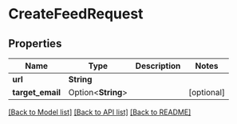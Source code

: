 # CreateFeedRequest

## Properties

Name | Type | Description | Notes
------------ | ------------- | ------------- | -------------
**url** | **String** |  | 
**target_email** | Option<**String**> |  | [optional]

[[Back to Model list]](../README.md#documentation-for-models) [[Back to API list]](../README.md#documentation-for-api-endpoints) [[Back to README]](../README.md)


